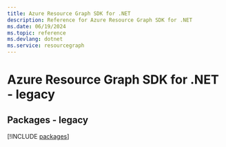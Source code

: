 ```yaml
---
title: Azure Resource Graph SDK for .NET
description: Reference for Azure Resource Graph SDK for .NET
ms.date: 06/19/2024
ms.topic: reference
ms.devlang: dotnet
ms.service: resourcegraph
---
```

# Azure Resource Graph SDK for .NET - legacy
## Packages - legacy
[!INCLUDE [packages](resource-graph-index.md)]